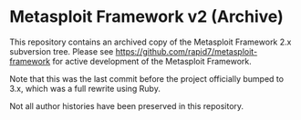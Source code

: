 Metasploit Framework v2 (Archive)
=================================

This repository contains an archived copy of the Metasploit Framework 2.x subversion tree. Please see https://github.com/rapid7/metasploit-framework for active development of the Metasploit Framework.

Note that this was the last commit before the project officially bumped to 3.x, which was a full rewrite using Ruby.

Not all author histories have been preserved in this repository.
